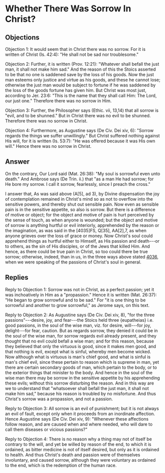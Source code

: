 # Whether There Was Sorrow In Christ?

## Objections

Objection 1: It would seem that in Christ there was no sorrow. For it is written of Christ (Is. 42:4): "He shall not be sad nor troublesome."

Objection 2: Further, it is written (Prov. 12:21): "Whatever shall befall the just man, it shall not make him sad." And the reason of this the Stoics asserted to be that no one is saddened save by the loss of his goods. Now the just man esteems only justice and virtue as his goods, and these he cannot lose; otherwise the just man would be subject to fortune if he was saddened by the loss of the goods fortune has given him. But Christ was most just, according to Jer. 23:6: "This is the name that they shall call Him: The Lord, our just one." Therefore there was no sorrow in Him.

Objection 3: Further, the Philosopher says (Ethic. vii, 13,14) that all sorrow is "evil, and to be shunned." But in Christ there was no evil to be shunned. Therefore there was no sorrow in Christ.

Objection 4: Furthermore, as Augustine says (De Civ. Dei xiv, 6): "Sorrow regards the things we suffer unwillingly." But Christ suffered nothing against His will, for it is written (Is. 53:7): "He was offered because it was His own will." Hence there was no sorrow in Christ.

## Answer

On the contrary, Our Lord said (Mat. 26:38): "My soul is sorrowful even unto death." And Ambrose says (De Trin. ii.) that "as a man He had sorrow; for He bore my sorrow. I call it sorrow, fearlessly, since I preach the cross."

I answer that, As was said above (A[5], ad 3), by Divine dispensation the joy of contemplation remained in Christ's mind so as not to overflow into the sensitive powers, and thereby shut out sensible pain. Now even as sensible pain is in the sensitive appetite, so also is sorrow. But there is a difference of motive or object; for the object and motive of pain is hurt perceived by the sense of touch, as when anyone is wounded; but the object and motive of sorrow is anything hurtful or evil interiorly, apprehended by the reason or the imagination, as was said in the [4035]FS, Q[35], AA[2],7, as when anyone grieves over the loss of grace or money. Now Christ's soul could apprehend things as hurtful either to Himself, as His passion and death---or to others, as the sin of His disciples, or of the Jews that killed Him. And hence, as there could be true pain in Christ, so too could there be true sorrow; otherwise, indeed, than in us, in the three ways above stated [4036](A[4]), when we were speaking of the passions of Christ's soul in general.

## Replies

Reply to Objection 1: Sorrow was not in Christ, as a perfect passion; yet it was inchoatively in Him as a "propassion." Hence it is written (Mat. 26:37): "He began to grow sorrowful and to be sad." For "it is one thing to be sorrowful and another to grow sorrowful," as Jerome says, on this text.

Reply to Objection 2: As Augustine says (De Civ. Dei xiv, 8), "for the three passions"---desire, joy, and fear---the Stoics held three {eupatheias} i.e. good passions, in the soul of the wise man, viz. for desire, will---for joy, delight---for fear, caution. But as regards sorrow, they denied it could be in the soul of the wise man, for sorrow regards evil already present, and they thought that no evil could befall a wise man; and for this reason, because they believed that only the virtuous is good, since it makes men good, and that nothing is evil, except what is sinful, whereby men become wicked. Now although what is virtuous is man's chief good, and what is sinful is man's chief evil, since these pertain to reason which is supreme in man, yet there are certain secondary goods of man, which pertain to the body, or to the exterior things that minister to the body. And hence in the soul of the wise man there may be sorrow in the sensitive appetite by his apprehending these evils; without this sorrow disturbing the reason. And in this way are we to understand that "whatsoever shall befall the just man, it shall not make him sad," because his reason is troubled by no misfortune. And thus Christ's sorrow was a propassion, and not a passion.

Reply to Objection 3: All sorrow is an evil of punishment; but it is not always an evil of fault, except only when it proceeds from an inordinate affection. Hence Augustine says (De Civ. Dei xiv, 9): "Whenever these affections follow reason, and are caused when and where needed, who will dare to call them diseases or vicious passions?"

Reply to Objection 4: There is no reason why a thing may not of itself be contrary to the will, and yet be willed by reason of the end, to which it is ordained, as bitter medicine is not of itself desired, but only as it is ordained to health. And thus Christ's death and passion were of themselves involuntary, and caused sorrow, although they were voluntary as ordained to the end, which is the redemption of the human race.